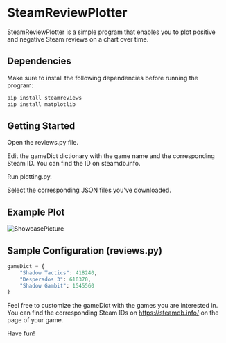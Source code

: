 # SteamReviewPlotter

SteamReviewPlotter is a simple program that enables you to plot positive and negative Steam reviews on a chart over time.

## Dependencies

Make sure to install the following dependencies before running the program:

```bash
pip install steamreviews
pip install matplotlib
```

## Getting Started

Open the reviews.py file.

Edit the gameDict dictionary with the game name and the corresponding Steam ID. You can find the ID on steamdb.info.

Run plotting.py.

Select the corresponding JSON files you've downloaded.

## Example Plot

![ShowcasePicture](https://github.com/Difio3333/SteamReviewPlotter/assets/86922197/925b46fd-48c8-448d-b17e-d2bde540f6b3)

## Sample Configuration (reviews.py)

```python
gameDict = {
    "Shadow Tactics": 418240,
    "Desperados 3": 610370,
    "Shadow Gambit": 1545560
}
```
Feel free to customize the gameDict with the games you are interested in.
You can find the corresponding Steam IDs on https://steamdb.info/ on the page of your game.

Have fun!

